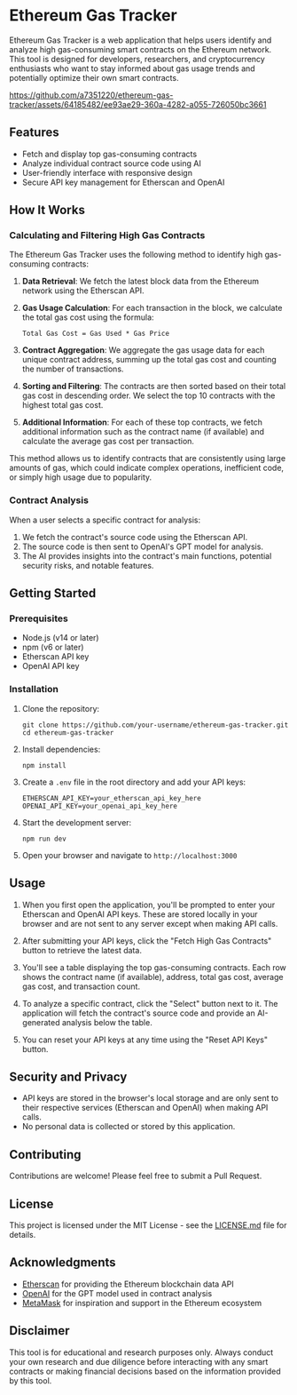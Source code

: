 # Ethereum Gas Tracker

Ethereum Gas Tracker is a web application that helps users identify and analyze high gas-consuming smart contracts on the Ethereum network. This tool is designed for developers, researchers, and cryptocurrency enthusiasts who want to stay informed about gas usage trends and potentially optimize their own smart contracts.

https://github.com/a7351220/ethereum-gas-tracker/assets/64185482/ee93ae29-360a-4282-a055-726050bc3661

## Features

- Fetch and display top gas-consuming contracts
- Analyze individual contract source code using AI
- User-friendly interface with responsive design
- Secure API key management for Etherscan and OpenAI

## How It Works

### Calculating and Filtering High Gas Contracts

The Ethereum Gas Tracker uses the following method to identify high gas-consuming contracts:

1. **Data Retrieval**: We fetch the latest block data from the Ethereum network using the Etherscan API.

2. **Gas Usage Calculation**: For each transaction in the block, we calculate the total gas cost using the formula:
   ```
   Total Gas Cost = Gas Used * Gas Price
   ```

3. **Contract Aggregation**: We aggregate the gas usage data for each unique contract address, summing up the total gas cost and counting the number of transactions.

4. **Sorting and Filtering**: The contracts are then sorted based on their total gas cost in descending order. We select the top 10 contracts with the highest total gas cost.

5. **Additional Information**: For each of these top contracts, we fetch additional information such as the contract name (if available) and calculate the average gas cost per transaction.

This method allows us to identify contracts that are consistently using large amounts of gas, which could indicate complex operations, inefficient code, or simply high usage due to popularity.

### Contract Analysis

When a user selects a specific contract for analysis:

1. We fetch the contract's source code using the Etherscan API.
2. The source code is then sent to OpenAI's GPT model for analysis.
3. The AI provides insights into the contract's main functions, potential security risks, and notable features.

## Getting Started

### Prerequisites

- Node.js (v14 or later)
- npm (v6 or later)
- Etherscan API key
- OpenAI API key

### Installation

1. Clone the repository:
   ```
   git clone https://github.com/your-username/ethereum-gas-tracker.git
   cd ethereum-gas-tracker
   ```

2. Install dependencies:
   ```
   npm install
   ```

3. Create a `.env` file in the root directory and add your API keys:
   ```
   ETHERSCAN_API_KEY=your_etherscan_api_key_here
   OPENAI_API_KEY=your_openai_api_key_here
   ```

4. Start the development server:
   ```
   npm run dev
   ```

5. Open your browser and navigate to `http://localhost:3000`

## Usage

1. When you first open the application, you'll be prompted to enter your Etherscan and OpenAI API keys. These are stored locally in your browser and are not sent to any server except when making API calls.

2. After submitting your API keys, click the "Fetch High Gas Contracts" button to retrieve the latest data.

3. You'll see a table displaying the top gas-consuming contracts. Each row shows the contract name (if available), address, total gas cost, average gas cost, and transaction count.

4. To analyze a specific contract, click the "Select" button next to it. The application will fetch the contract's source code and provide an AI-generated analysis below the table.

5. You can reset your API keys at any time using the "Reset API Keys" button.

## Security and Privacy

- API keys are stored in the browser's local storage and are only sent to their respective services (Etherscan and OpenAI) when making API calls.
- No personal data is collected or stored by this application.

## Contributing

Contributions are welcome! Please feel free to submit a Pull Request.

## License

This project is licensed under the MIT License - see the [LICENSE.md](LICENSE.md) file for details.

## Acknowledgments

- [Etherscan](https://etherscan.io/) for providing the Ethereum blockchain data API
- [OpenAI](https://openai.com/) for the GPT model used in contract analysis
- [MetaMask](https://metamask.io/) for inspiration and support in the Ethereum ecosystem

## Disclaimer

This tool is for educational and research purposes only. Always conduct your own research and due diligence before interacting with any smart contracts or making financial decisions based on the information provided by this tool.
